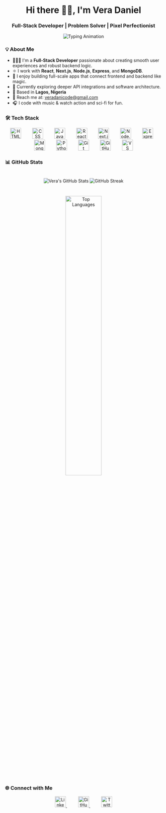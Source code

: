 <!-- README.md -->

<h1 align="center">Hi there 👋🏽, I'm Vera Daniel</h1>

<h3 align="center">Full-Stack Developer | Problem Solver | Pixel Perfectionist</h3>

<p align="center">
  <img src="https://readme-typing-svg.demolab.com?font=Fira+Code&weight=500&size=22&pause=1000&color=8E44AD&center=true&vCenter=true&width=500&lines=Crafting+beautiful+apps+end-to-end.;2%2B+years+in+tech+and+still+curious.;Always+learning%2C+always+building+%F0%9F%94%A5" alt="Typing Animation" />
</p>



### 💡 About Me

- 👩🏽‍💻 I'm a **Full-Stack Developer** passionate about creating smooth user experiences and robust backend logic.
- ⚛️ I work with **React**, **Next.js**, **Node.js**, **Express**, and **MongoDB**.
- 🔁 I enjoy building full-scale apps that connect frontend and backend like magic.
- 🧠 Currently exploring deeper API integrations and software architecture.
- 📍 Based in **Lagos, Nigeria**
- 💌 Reach me at: [veradanicode@gmail.com](mailto:veradanicode@gmail.com)
- 🎧 I code with music & watch action and sci-fi for fun.



### 🛠️ Tech Stack

<p align="center">
  <img src="https://skillicons.dev/icons?i=html" height="35" alt="HTML" style="margin: 0 10px;" />
  &nbsp;&nbsp;
  <img src="https://skillicons.dev/icons?i=css" height="35" alt="CSS" style="margin: 0 10px;" />
  &nbsp;&nbsp;
  <img src="https://skillicons.dev/icons?i=js" height="35" alt="JavaScript" style="margin: 0 10px;" />
  &nbsp;&nbsp;
  <img src="https://skillicons.dev/icons?i=react" height="35" alt="React" style="margin: 0 10px;" />
  &nbsp;&nbsp;
  <img src="https://skillicons.dev/icons?i=nextjs" height="35" alt="Next.js" style="margin: 0 10px;" />
  &nbsp;&nbsp;
  <img src="https://skillicons.dev/icons?i=nodejs" height="35" alt="Node.js" style="margin: 0 10px;" />
  &nbsp;&nbsp;
  <img src="https://skillicons.dev/icons?i=express" height="35" alt="Express" style="margin: 0 10px;" />
  &nbsp;&nbsp;
  <img src="https://skillicons.dev/icons?i=mongodb" height="35" alt="MongoDB" style="margin: 0 10px;" />
  &nbsp;&nbsp;
  <img src="https://skillicons.dev/icons?i=python" height="35" alt="Python" style="margin: 0 10px;" />
  &nbsp;&nbsp;
  <img src="https://skillicons.dev/icons?i=git" height="35" alt="Git" style="margin: 0 10px;" />
  &nbsp;&nbsp;
  <img src="https://skillicons.dev/icons?i=github" height="35" alt="GitHub" style="margin: 0 10px;" />
  &nbsp;&nbsp;
  <img src="https://skillicons.dev/icons?i=vscode" height="35" alt="VS Code" style="margin: 0 10px;" />
</p>


### 📊 GitHub Stats

<p align="center">
  <img src="https://github-readme-stats.vercel.app/api?username=veradanicode&show_icons=true&theme=tokyonight" alt="Vera's GitHub Stats"  style="margin-bottom: 20px"; />
  <img src="https://github-readme-streak-stats.herokuapp.com?user=veradanicode&theme=tokyonight" alt="GitHub Streak"style="margin-top: 20px"; />
</p>

<p align="center"  style="margin-top: 20px;">
  <img src="https://github-readme-stats.vercel.app/api/top-langs/?username=veradanicode&layout=compact&theme=tokyonight" alt="Top Languages" width="48%" />
</p>


### 🌐 Connect with Me


<p align="center">
  <a href="https://linkedin.com/in/vera-daniel-4a6942299" style="margin: 0 10px;">
    <img src="https://skillicons.dev/icons?i=linkedin" height="35" alt="LinkedIn" />
  </a>
  &nbsp;&nbsp;&nbsp;
  <a href="https://github.com/veradanicode" style="margin: 0 10px;">
    <img src="https://skillicons.dev/icons?i=github" height="35" alt="GitHub" />
  </a>
  &nbsp;&nbsp;&nbsp;
  <a href="https://x.com/veradanicode" style="margin: 0 10px;">
    <img src="https://skillicons.dev/icons?i=twitter" height="35" alt="Twitter / X" />
  </a>
</p>



